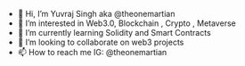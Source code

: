- 👋 Hi, I’m Yuvraj Singh aka @theonemartian 
- 👀 I’m interested in Web3.0, Blockchain , Crypto , Metaverse 
- 🌱 I’m currently learning Solidity and Smart Contracts
- 💞️ I’m looking to collaborate on web3 projects
- 📫 How to reach me IG: @theonemartian

<!---
theonemartian/theonemartian is a ✨ special ✨ repository because its `README.md` (this file) appears on your GitHub profile.
You can click the Preview link to take a look at your changes.
--->
